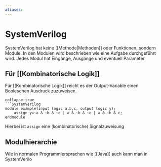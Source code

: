 ```yaml
---
aliases: 
---
```

# SystemVerilog
SystemVerilog hat keine [[Methode|Methoden]] oder Funktionen, sondern Module. In den Modulen wird beschrieben wie eine Aufgabe durchgeführt wird. Jedes Modul hat Eingänge, Ausgänge und eventuell Parameter.
## Für [[Kombinatorische Logik]]
Für [[Kombinatorische Logik]] reicht es der Output-Variable einen Booleschen Ausdruck zuzuweisen.
```ad-example 
collapse:true
```SystemVerilog
module example(input logic a,b,c, output logic y);
	assign y=~a & ~b & ~c | a & ~b & ~c | a & ~b & c;
endmodule
```
Hierbei ist `assign` eine (kombinatorische) Signalzuweisung
## Modulhierarchie
Wie in normalen Programmiersprachen wie [[Java]] auch kann man in SystemVerilo